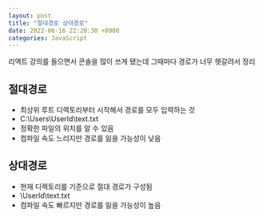 ```yaml
---
layout: post
title: "절대경로 상대경로"
date: 2022-06-16 22:20:30 +0900
categories: JavaScript
---
```


리액트 강의를 들으면서 콘솔을 많이 쓰게 됐는데 그때마다 경로가 너무 헷갈려서 정리

## 절대경로

- 최상위 루트 디렉토리부터 시작해서 경로를 모두 입력하는 것
- C:\Users\UserId\text.txt
- 정확한 파일의 위치를 알 수 있음
- 컴파일 속도 느리지만 경로를 잃을 가능성이 낮음

## 상대경로

- 현재 디렉토리를 기준으로 절대 경로가 구성됨
- \UserId\text.txt
- 컴파일 속도 빠르지만 경로를 잃을 가능성이 높음
